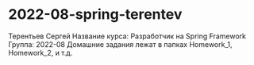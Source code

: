 # 2022-08-spring-terentev
Терентьев Сергей
Название курса: Разработчик на Spring Framework
Группа: 2022-08
Домашние задания лежат в папках Homework_1, Homework_2, и т.д.